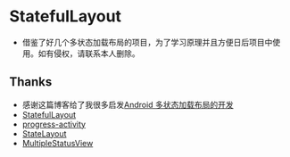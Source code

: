 # StatefulLayout
- 借鉴了好几个多状态加载布局的项目，为了学习原理并且方便日后项目中使用。如有侵权，请联系本人删除。
## Thanks
- 感谢这篇博客给了我很多启发[Android 多状态加载布局的开发](http://blog.csdn.net/maoruibin9035/article/details/71091390)
- [StatefulLayout](https://github.com/gturedi/StatefulLayout)
- [progress-activity](https://github.com/vlonjatg/progress-activity)
- [StateLayout](https://github.com/lufficc/StateLayout)
- [MultipleStatusView](https://github.com/qyxxjd/MultipleStatusView)
